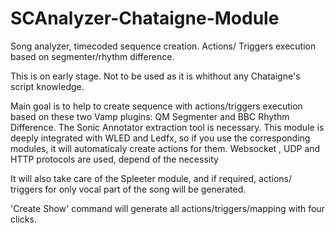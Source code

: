 # SCAnalyzer-Chataigne-Module
Song analyzer, timecoded sequence creation. Actions/ Triggers execution based on segmenter/rhythm difference. 

This is on early stage. Not to be used as it is whithout any Chataigne's script knowledge.

Main goal is to help to create sequence with actions/triggers execution based on these two Vamp plugins: QM Segmenter and BBC Rhythm Difference.
The Sonic Annotator extraction tool is necessary. 
This module is deeply integrated with WLED and Ledfx, so if you use the corresponding modules, it will automaticaly create actions for them.
Websocket , UDP and HTTP protocols are used, depend of the necessity

It will also take care of the Spleeter module, and if required, actions/ triggers for only vocal part of the song will be generated.

'Create Show' command will generate all actions/triggers/mapping with four clicks.

